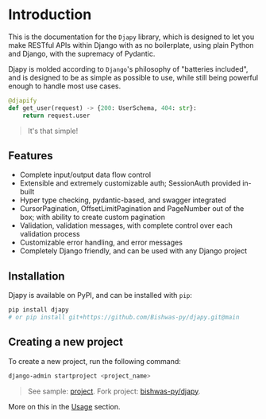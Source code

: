 # Introduction

This is the documentation for the `Djapy` library, which is designed to let you make RESTful APIs
within Django with as no boilerplate, using plain Python and Django, with the supremacy of Pydantic.

Djapy is molded according to `Django`'s philosophy of "batteries included", and is designed to
be as simple as possible to use, while still being powerful enough to handle most use cases.

```python
@djapify
def get_user(request) -> {200: UserSchema, 404: str}:
    return request.user
```

> It's that simple!

## Features

- Complete input/output data flow control
- Extensible and extremely customizable auth; SessionAuth provided in-built
- Hyper type checking, pydantic-based, and swagger integrated
- CursorPagination, OffsetLimitPagination and PageNumber out of the box; with ability to create custom pagination
- Validation, validation messages, with complete control over each validation process
- Customizable error handling, and error messages
- Completely Django friendly, and can be used with any Django project

## Installation

Djapy is available on PyPI, and can be installed with `pip`:

```bash
pip install djapy
# or pip install git+https://github.com/Bishwas-py/djapy.git@main
```

## Creating a new project

To create a new project, run the following command:

```bash
django-admin startproject <project_name>
```

> See sample: [project](https://github.com/Bishwas-py/djapy-todo).
> Fork project: [bishwas-py/djapy](https://github.com/Bishwas-py/djapy).

More on this in the [Usage](https://djapy.io/usage/) section.